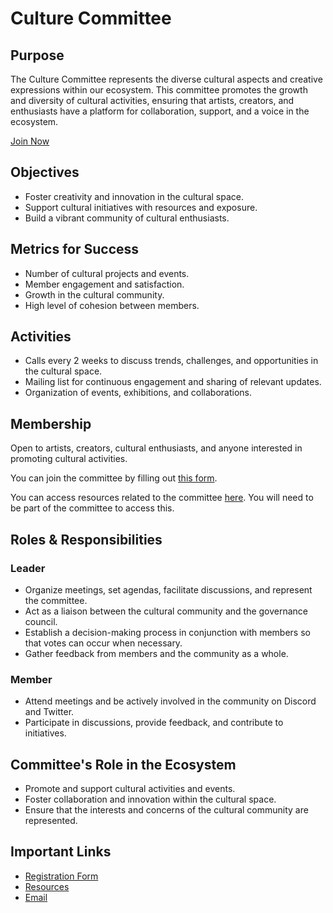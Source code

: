 # Culture Committee

## Purpose

The Culture Committee represents the diverse cultural aspects and creative expressions within our ecosystem. This committee promotes the growth and diversity of cultural activities, ensuring that artists, creators, and enthusiasts have a platform for collaboration, support, and a voice in the ecosystem.

[Join Now](https://forms.gle/vDt1sgkrm671Uc9q6)

## Objectives

- Foster creativity and innovation in the cultural space.
- Support cultural initiatives with resources and exposure.
- Build a vibrant community of cultural enthusiasts.

## Metrics for Success

- Number of cultural projects and events.
- Member engagement and satisfaction.
- Growth in the cultural community.
- High level of cohesion between members.

## Activities

- Calls every 2 weeks to discuss trends, challenges, and opportunities in the cultural space.
- Mailing list for continuous engagement and sharing of relevant updates.
- Organization of events, exhibitions, and collaborations.

## Membership

Open to artists, creators, cultural enthusiasts, and anyone interested in promoting cultural activities.

You can join the committee by filling out [this form](https://forms.gle/vDt1sgkrm671Uc9q6).

You can access resources related to the committee [here](https://drive.google.com/drive/folders/1eFE60Oy9WwurGwRj5WAvdKazzsF86evh?usp=drive_link). You will need to be part of the committee to access this.

## Roles & Responsibilities

### Leader

- Organize meetings, set agendas, facilitate discussions, and represent the committee.
- Act as a liaison between the cultural community and the governance council.
- Establish a decision-making process in conjunction with members so that votes can occur when necessary.
- Gather feedback from members and the community as a whole.

### Member

- Attend meetings and be actively involved in the community on Discord and Twitter.
- Participate in discussions, provide feedback, and contribute to initiatives.

## Committee's Role in the Ecosystem

- Promote and support cultural activities and events.
- Foster collaboration and innovation within the cultural space.
- Ensure that the interests and concerns of the cultural community are represented.

## Important Links

- [Registration Form](https://forms.gle/vDt1sgkrm671Uc9q6)
- [Resources](https://drive.google.com/drive/folders/1eFE60Oy9WwurGwRj5WAvdKazzsF86evh?usp=sharing)
- [Email](mailto:culture-committee@voi.network)